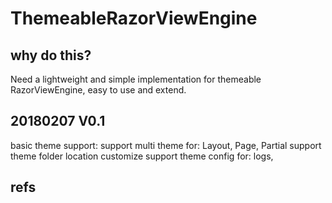 # ThemeableRazorViewEngine

## why do this?

Need a lightweight and simple implementation for themeable RazorViewEngine, easy to use and extend.

## 20180207 V0.1

basic theme support:
support multi theme for: Layout, Page, Partial
support theme folder location customize
support theme config for: logs, 

## refs